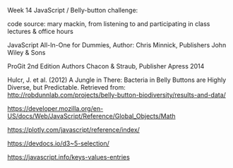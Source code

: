 Week 14 JavaScript / Belly-button challenge:

code source: mary mackin, from listening to and participating in class lectures & office hours

JavaScript All-In-One for Dummies, Author: Chris Minnick, Publishers John Wiley & Sons

ProGit 2nd Edition Authors Chacon & Straub, Publisher Apress 2014

Hulcr, J. et al. (2012) A Jungle in There: Bacteria in Belly Buttons are Highly Diverse, but Predictable. Retrieved from: http://robdunnlab.com/projects/belly-button-biodiversity/results-and-data/

https://developer.mozilla.org/en-US/docs/Web/JavaScript/Reference/Global_Objects/Math

https://plotly.com/javascript/reference/index/

https://devdocs.io/d3~5-selection/

https://javascript.info/keys-values-entries
